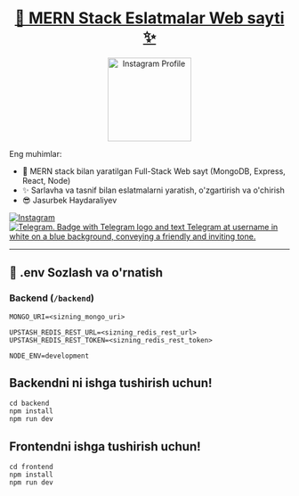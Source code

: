 <a href="https://eslatmalar-mern.onrender.com/">
  <h1 align="center">📝 MERN Stack Eslatmalar Web sayti ✨</h1>
</a>

<p align="center">
  <a href="https://instagram.com/jasurbekdev" target="_blank">
    <img src="https://instagram.ftas2-2.fna.fbcdn.net/v/t51.2885-19/455759700_390556383711007_2958875798354128723_n.jpg?stp=dst-jpg_s150x150_tt6&efg=eyJ2ZW5jb2RlX3RhZyI6InByb2ZpbGVfcGljLmRqYW5nby4xMDgwLmMyIn0&_nc_ht=instagram.ftas2-2.fna.fbcdn.net&_nc_cat=107&_nc_oc=Q6cZ2QE-3S8Lp9vCuzxm7RnbzDrltcKuHC2Odzogt1BgBWju6aBJkiCd7QRA4HRi9EGCdSQZZxU8fDUZN8d4wajlvQb-&_nc_ohc=VhQnna3IqAgQ7kNvwEMSQkJ&_nc_gid=H4eodMRB9WFqZANJ4VHyJA&edm=AP4sbd4BAAAA&ccb=7-5&oh=00_AfTG0j10i4kxa2R8zcd63YjS8MZiOBtCErs4GyAewkeIQA&oe=689587CB&_nc_sid=7a9f4b" alt="Instagram Profile" width="150" />
  </a>
</p>


Eng muhimlar:

- 🧱 MERN stack bilan yaratilgan Full-Stack Web sayt (MongoDB, Express, React, Node)
- ✨ Sarlavha va tasnif bilan eslatmalarni yaratish, o'zgartirish va o'chirish
- 😎 Jasurbek Haydaraliyev

[![Instagram](https://img.shields.io/badge/Instagram-@jasurbek__coder-833AB4?style=flat&logo=instagram&logoColor=white)](https://www.instagram.com/jasurbek__coder?utm_source=ig_web_button_share_sheet&igsh=ZDNlZDc0MzIxNw==)<br>
[![Telegram. Badge with Telegram logo and text Telegram at username in white on a blue background, conveying a friendly and inviting tone.](https://img.shields.io/badge/Telegram-@it_zona_one-0088cc?style=flat&logo=telegram&logoColor=white)](https://t.me/it_zona_one)


---

## 🧪 .env Sozlash va o'rnatish

### Backend (`/backend`)

```
MONGO_URI=<sizning_mongo_uri>

UPSTASH_REDIS_REST_URL=<sizning_redis_rest_url>
UPSTASH_REDIS_REST_TOKEN=<sizning_redis_rest_token>

NODE_ENV=development
```

## Backendni ni ishga tushirish uchun!

```
cd backend
npm install
npm run dev
```

## Frontendni ishga tushirish uchun!

```
cd frontend
npm install
npm run dev
```

